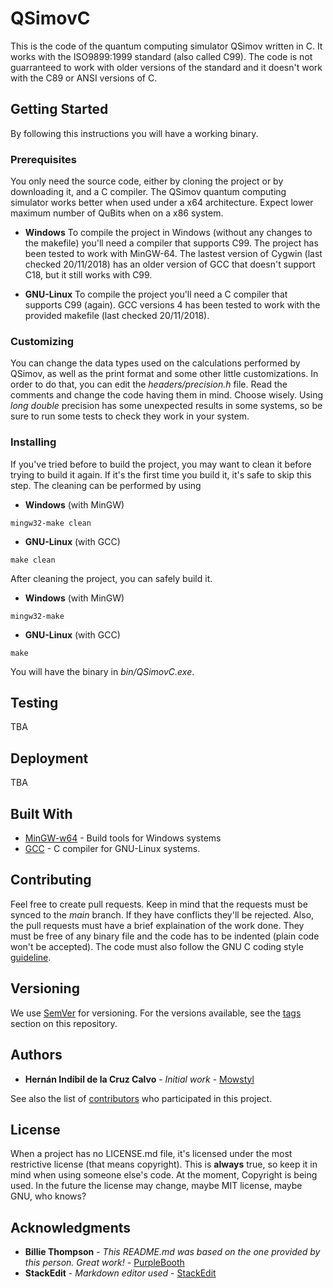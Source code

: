 # QSimovC

This is the code of the quantum computing simulator QSimov written in C.
It works with the ISO9899:1999 standard (also called C99). The code is not guarranteed to work with older versions of the standard and it doesn't work with the C89 or ANSI versions of C.

## Getting Started

By following this instructions you will have a working binary.

### Prerequisites

You only need the source code, either by cloning the project or by downloading it, and a C compiler. The QSimov quantum computing simulator works better when used under a x64 architecture. Expect lower maximum number of QuBits when on a x86 system.

 - **Windows**
To compile the project in Windows (without any changes to the makefile) you'll need a compiler that supports C99. The project has been tested to work with MinGW-64. The lastest version of Cygwin (last checked 20/11/2018) has an older version of GCC that doesn't support C18, but it still works with C99.

 - **GNU-Linux**
To compile the project you'll need a C compiler that supports C99 (again). GCC versions 4 has been tested to work with the provided makefile (last checked 20/11/2018).

### Customizing

You can change the data types used on the calculations performed by QSimov, as well as the print format and some other little customizations. In order to do that, you can edit the *headers/precision.h* file. Read the comments and change the code having them in mind. Choose wisely. Using *long double* precision has some unexpected results in some systems, so be sure to run some tests to check they work in your system.

### Installing

If you've tried before to build the project, you may want to clean it before trying to build it again.
If it's the first time you build it, it's safe to skip this step.
The cleaning can be performed by using
 - **Windows** (with MinGW)
```
mingw32-make clean
```
 - **GNU-Linux** (with GCC)
```
make clean
```
After cleaning the project, you can safely build it.
 - **Windows** (with MinGW)
```
mingw32-make
```
 - **GNU-Linux** (with GCC)
```
make
```
You will have the binary in *bin/QSimovC.exe*.

## Testing

TBA

## Deployment

TBA

## Built With

* [MinGW-w64](https://sourceforge.net/projects/mingw-w64/) - Build tools for Windows systems
* [GCC](https://gcc.gnu.org/) - C compiler for GNU-Linux systems.

## Contributing

Feel free to create pull requests. Keep in mind that the requests must be synced to the *main* branch. If they have conflicts they'll be rejected.
Also, the pull requests must have a brief explaination of the work done.
They must be free of any binary file and the code has to be indented (plain code won't be accepted).
The code must also follow the GNU C coding style [guideline](https://developer.gnome.org/programming-guidelines/stable/c-coding-style.html.en).

## Versioning

We use [SemVer](http://semver.org/) for versioning. For the versions available, see the [tags](https://github.com/Mowstyl/QSimovC/tags) section on this repository.

## Authors

* **Hernán Indíbil de la Cruz Calvo** - *Initial work* - [Mowstyl](https://github.com/Mowstyl)

See also the list of [contributors](https://github.com/your/project/contributors) who participated in this project.

## License

When a project has no LICENSE.md file, it's licensed under the most restrictive license (that means copyright). This is **always** true, so keep it in mind when using someone else's code.
At the moment, Copyright is being used. In the future the license may change, maybe MIT license, maybe GNU, who knows?

## Acknowledgments

* **Billie Thompson** - *This README.md was based on the one provided by this person. Great work!* - [PurpleBooth](https://github.com/PurpleBooth)
* **StackEdit** - *Markdown editor used* - [StackEdit](https://stackedit.io/)
